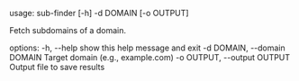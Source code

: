 usage: sub-finder [-h] -d DOMAIN [-o OUTPUT]

Fetch subdomains of a domain.

options:
  -h, --help            show this help message and exit
  -d DOMAIN, --domain DOMAIN
                        Target domain (e.g., example.com)
  -o OUTPUT, --output OUTPUT
                        Output file to save results

